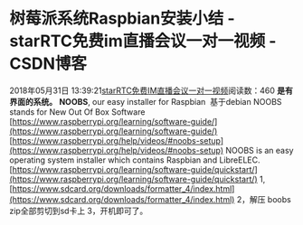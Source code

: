 # 树莓派系统Raspbian安装小结 - starRTC免费im直播会议一对一视频 - CSDN博客
2018年05月31日 13:39:21[starRTC免费IM直播会议一对一视频](https://me.csdn.net/elesos)阅读数：460
**是有界面的系统。**
**NOOBS**, our easy installer for Raspbian 
基于debian
NOOBS stands for New Out Of Box Software
[https://www.raspberrypi.org/learning/software-guide/](https://www.raspberrypi.org/learning/software-guide/)
[https://www.raspberrypi.org/help/videos/#noobs-setup](https://www.raspberrypi.org/help/videos/#noobs-setup)
NOOBS is an easy operating system installer which contains Raspbian and LibreELEC. 
[https://www.raspberrypi.org/learning/software-guide/quickstart/](https://www.raspberrypi.org/learning/software-guide/quickstart/)
1, [https://www.sdcard.org/downloads/formatter_4/index.html](https://www.sdcard.org/downloads/formatter_4/index.html)
2，解压 boobs zip全部剪切到sd卡上
3，开机即可了。
